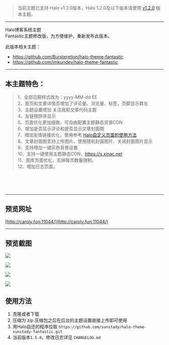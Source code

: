 > 当前主题已支持 Halo v1.3.0版本，Halo 1.2.0及以下版本请使用 [v1.2.0](https://github.com/jinqilin721/halo-theme-xinac-fantastic/tree/v1.2.0) 版本主题。

---

Halo博客系统主题<br>
Fantastic主题修改版，为方便维护，重新发布此版本。<br>

此版本相关主题：
- https://github.com/Bursteretion/halo-theme-fantastic
- https://github.com/imkundev/halo-theme-fantastic

---

<h2>本主题特色：</h2>

> 1、全部日期样式改为：yyyy-MM-dd EE <br>
> 2、首页和文章详情页增加了评论量、浏览量、标签，页脚显示靠左 <br>
> 3、主题设置增加 关注我和文章代码主题 <br>
> 4、友链按排序显示 <br>
> 5、页面优化更加细致，可自由配置主题静态资源CDN<br>
> 6、增加是否显示评论和是否显示文章封面图<br>
> 7、增加友情链接优化，使用参考 [Halo自定义页面的使用方法](https://blog.xinac.cn/archives/halo-usage-200409)   
> 8、文章封面图支持上传图片、使用随机封面图片、关闭封面图片显示   
> 9、支持增加一键灰色背景设置   
> 10、支持一键使用主题静态CDN，https://s.xinac.net     
> 11、图库页面优化，去掉每页数量限制。     
> 12、增加日志页面。

<br>
<br>
<br>

---

## 预览网址
[http://caroly.fun:11044/](http://caroly.fun:11044/) 

---

## 预览截图

![](https://qiniucdn.xinac.net/blog/screenshot_1586231110425.png)

![](https://qiniucdn.xinac.net/blog/screenshot-2_1586231110444.png)

![](https://qiniucdn.xinac.net/blog/screenshot-3_1586231110351.png)

![](https://qiniucdn.xinac.net/blog/screenshot-4_1586231115821.png)


## 使用方法

1. 克隆或者下载
2. 压缩为 zip 压缩包之后在后台的主题设置直接上传即可使用
3. 用Halo自还的程序拉取 `https://github.com/sunstady/halo-theme-sunstady-fantastic.git`
4. 当前版本`1.5.0`，修改日志详见 `CHANGELOG.md`
